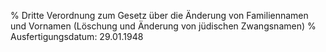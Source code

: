 % Dritte Verordnung zum Gesetz über die Änderung von Familiennamen und Vornamen (Löschung und Änderung von jüdischen Zwangsnamen)
% Ausfertigungsdatum: 29.01.1948
 